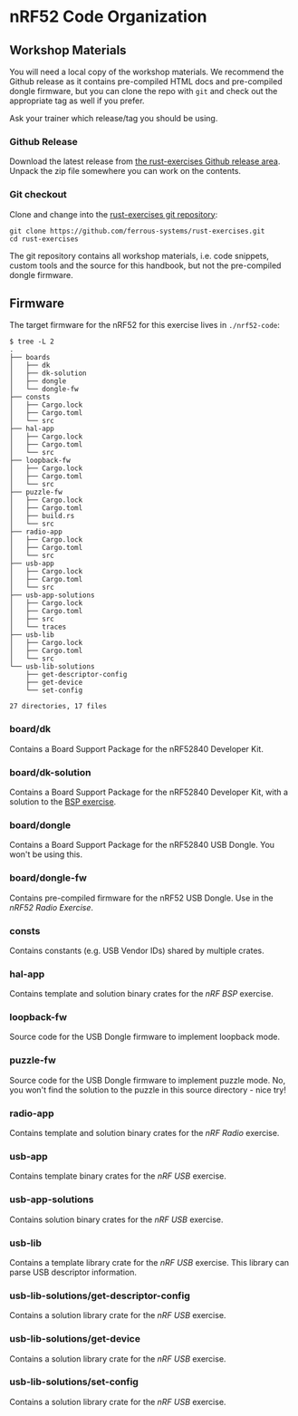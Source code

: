 # nRF52 Code Organization

## Workshop Materials

You will need a local copy of the workshop materials. We recommend the Github release as it contains pre-compiled HTML docs and pre-compiled dongle firmware, but you can clone the repo with `git` and check out the appropriate tag as well if you prefer.

Ask your trainer which release/tag you should be using.

### Github Release

Download the latest release from [the rust-exercises Github release area](https://github.com/ferrous-systems/rust-exercises/releases). Unpack the zip file somewhere you can work on the contents.

### Git checkout

Clone and change into the [rust-exercises git repository](https://github.com/ferrous-systems/rust-exercises):

```console
git clone https://github.com/ferrous-systems/rust-exercises.git
cd rust-exercises
```

The git repository contains all workshop materials, i.e. code snippets, custom tools and the source for this handbook, but not the pre-compiled dongle firmware.

## Firmware

The target firmware for the nRF52 for this exercise lives in `./nrf52-code`:

```console
$ tree -L 2
.
├── boards
│   ├── dk
│   ├── dk-solution
│   ├── dongle
│   └── dongle-fw
├── consts
│   ├── Cargo.lock
│   ├── Cargo.toml
│   └── src
├── hal-app
│   ├── Cargo.lock
│   ├── Cargo.toml
│   └── src
├── loopback-fw
│   ├── Cargo.lock
│   ├── Cargo.toml
│   └── src
├── puzzle-fw
│   ├── Cargo.lock
│   ├── Cargo.toml
│   ├── build.rs
│   └── src
├── radio-app
│   ├── Cargo.lock
│   ├── Cargo.toml
│   └── src
├── usb-app
│   ├── Cargo.lock
│   ├── Cargo.toml
│   └── src
├── usb-app-solutions
│   ├── Cargo.lock
│   ├── Cargo.toml
│   ├── src
│   └── traces
├── usb-lib
│   ├── Cargo.lock
│   ├── Cargo.toml
│   └── src
└── usb-lib-solutions
    ├── get-descriptor-config
    ├── get-device
    └── set-config

27 directories, 17 files
```

### board/dk

Contains a Board Support Package for the nRF52840 Developer Kit.

### board/dk-solution

Contains a Board Support Package for the nRF52840 Developer Kit, with a solution to the [BSP exercise](./nrf52-hal-buttons.md).

### board/dongle

Contains a Board Support Package for the nRF52840 USB Dongle. You won't be using this.

### board/dongle-fw

Contains pre-compiled firmware for the nRF52 USB Dongle. Use in the *nRF52 Radio Exercise*.

### consts

Contains constants (e.g. USB Vendor IDs) shared by multiple crates.

### hal-app

Contains template and solution binary crates for the *nRF BSP* exercise.

### loopback-fw

Source code for the USB Dongle firmware to implement loopback mode.

### puzzle-fw

Source code for the USB Dongle firmware to implement puzzle mode. No, you won't find the solution to the puzzle in this source directory - nice try!

### radio-app

Contains template and solution binary crates for the *nRF Radio* exercise.

### usb-app

Contains template binary crates for the *nRF USB* exercise.

### usb-app-solutions

Contains solution binary crates for the *nRF USB* exercise.

### usb-lib

Contains a template library crate for the *nRF USB* exercise. This library can parse USB descriptor information.

### usb-lib-solutions/get-descriptor-config

Contains a solution library crate for the *nRF USB* exercise.

### usb-lib-solutions/get-device

Contains a solution library crate for the *nRF USB* exercise.

### usb-lib-solutions/set-config

Contains a solution library crate for the *nRF USB* exercise.
